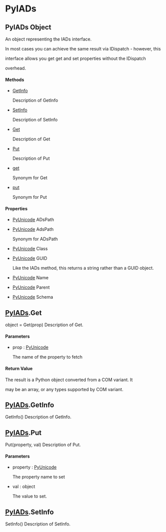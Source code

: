 # PyIADs


## PyIADs Object

An object representing the IADs interface\. 

In most cases you can achieve the same result via IDispatch - however, this 

interface allows you get get and set properties without the IDispatch 

overhead\.

#### Methods

  - [GetInfo](PyIADs.md#pyiadsgetinfo)

    Description of GetInfo&nbsp;

  - [SetInfo](PyIADs.md#pyiadssetinfo)

    Description of SetInfo&nbsp;

  - [Get](PyIADs.md#pyiadsget)

    Description of Get&nbsp;

  - [Put](PyIADs.md#pyiadsput)

    Description of Put&nbsp;

  - [get](PyIADs.md#pyiadsget)

    Synonym for Get&nbsp;

  - [put](PyIADs.md#pyiadsput)

    Synonym for Put&nbsp;

#### Properties

  - [PyUnicode](PyUnicode.md) ADsPath

    

  - [PyUnicode](PyUnicode.md) AdsPath

    Synonym for ADsPath

  - [PyUnicode](PyUnicode.md) Class

    

  - [PyUnicode](PyUnicode.md) GUID

    Like the IADs method, this returns a string rather than a GUID object\.

  - [PyUnicode](PyUnicode.md) Name

    

  - [PyUnicode](PyUnicode.md) Parent

    

  - [PyUnicode](PyUnicode.md) Schema

    


## [PyIADs](PyIADs.md#pyiads)\.Get

object = Get\(prop\)
Description of Get\.

#### Parameters

  - prop : [PyUnicode](PyUnicode.md)

    The name of the property to fetch

#### Return Value
The result is a Python object converted from a COM variant\.  It 

may be an array, or any types supported by COM variant\.


## [PyIADs](PyIADs.md#pyiads)\.GetInfo

GetInfo\(\)
Description of GetInfo\.


## [PyIADs](PyIADs.md#pyiads)\.Put

Put\(property, val\)
Description of Put\.

#### Parameters

  - property : [PyUnicode](PyUnicode.md)

    The property name to set

  - val : object

    The value to set\.


## [PyIADs](PyIADs.md#pyiads)\.SetInfo

SetInfo\(\)
Description of SetInfo\.